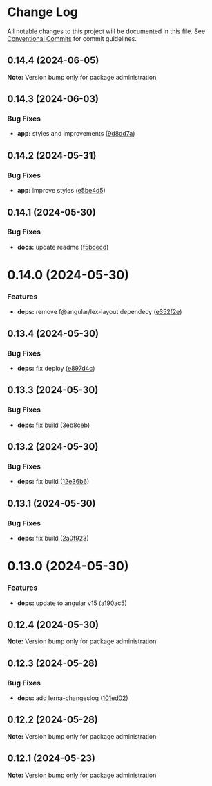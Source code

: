 # Change Log

All notable changes to this project will be documented in this file.
See [Conventional Commits](https://conventionalcommits.org) for commit guidelines.

## 0.14.4 (2024-06-05)

**Note:** Version bump only for package administration

## 0.14.3 (2024-06-03)

### Bug Fixes

- **app:** styles and improvements ([9d8dd7a](https://github.com/WebLauncher/angular-material-administration/commit/9d8dd7a4a868266976cd55e71d0375b13a357052))

## 0.14.2 (2024-05-31)

### Bug Fixes

- **app:** improve styles ([e5be4d5](https://github.com/WebLauncher/angular-material-administration/commit/e5be4d5f81c62d135dd77b8e863806b00efc6872))

## 0.14.1 (2024-05-30)

### Bug Fixes

- **docs:** update readme ([f5bcecd](https://github.com/WebLauncher/angular-material-administration/commit/f5bcecdfdf46e3e827957900cee11963fd406823))

# 0.14.0 (2024-05-30)

### Features

- **deps:** remove f@angular/lex-layout dependecy ([e352f2e](https://github.com/WebLauncher/angular-material-administration/commit/e352f2ecc0354e2ee752262b0b752673e40497a9))

## 0.13.4 (2024-05-30)

### Bug Fixes

- **deps:** fix deploy ([e897d4c](https://github.com/WebLauncher/angular-material-administration/commit/e897d4c9266bc30bd9cb937eaa6e2c918fb4ebc4))

## 0.13.3 (2024-05-30)

### Bug Fixes

- **deps:** fix build ([3eb8ceb](https://github.com/WebLauncher/angular-material-administration/commit/3eb8ceb4759594ebf3dddc093c430921a8e83523))

## 0.13.2 (2024-05-30)

### Bug Fixes

- **deps:** fix build ([12e36b6](https://github.com/WebLauncher/angular-material-administration/commit/12e36b6bbe5d6b1b73acc644afc7b9050e6b8592))

## 0.13.1 (2024-05-30)

### Bug Fixes

- **deps:** fix build ([2a0f923](https://github.com/WebLauncher/angular-material-administration/commit/2a0f9238c837113761b78bd1a9d2c3bc6f8605fc))

# 0.13.0 (2024-05-30)

### Features

- **deps:** update to angular v15 ([a190ac5](https://github.com/WebLauncher/angular-material-administration/commit/a190ac5402c6f1536bf4dd23bdf564eb35a78179))

## 0.12.4 (2024-05-30)

**Note:** Version bump only for package administration

## 0.12.3 (2024-05-28)

### Bug Fixes

- **deps:** add lerna-changeslog ([101ed02](https://github.com/WebLauncher/angular-material-administration/commit/101ed021fb704f4f04853280485ad73567829940))

## 0.12.2 (2024-05-28)

**Note:** Version bump only for package administration

## 0.12.1 (2024-05-23)

**Note:** Version bump only for package administration
